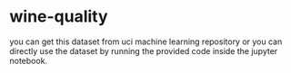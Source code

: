# wine-quality

you can get this dataset from uci machine learning repository or you can directly use the dataset by running the provided code inside the jupyter notebook.
